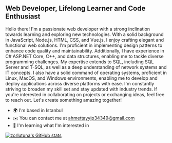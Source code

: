 Web Developer, Lifelong Learner and Code Enthusiast
------------------------------------

Hello there! I'm a passionate web developer with a strong inclination towards learning and exploring new technologies. With a solid background in JavaScript, Node.js, HTML, CSS, and Vue.js, I enjoy crafting elegant and functional web solutions. I'm proficient in implementing design patterns to enhance code quality and maintainability. Additionally, I have experience in C# ASP.NET Core, C++, and data structures, enabling me to tackle diverse programming challenges. My expertise extends to SQL, including SQL Server and T-SQL, as well as a deep understanding of network systems and IT concepts. I also have a solid command of operating systems, proficient in Linux, MacOS, and Windows environments, enabling me to develop and deploy applications across diverse platforms with ease. I'm constantly striving to broaden my skill set and stay updated with industry trends. If you're interested in collaborating on projects or exchanging ideas, feel free to reach out. Let's create something amazing together!

* 🌍  I'm based in Istanbul
* ✉️  You can contact me at [ahmettayyip34349@gmail.com](mailto:ahmettayyip3439@gmail.com)
* 🧠  I'm learning what I'm interested in

<a href="http://www.github.com/ahmettzorlutuna"><img src="https://github-readme-stats.vercel.app/api?username=ahmettzorlutuna&show_icons=true&hide=&count_private=true&title_color=0891b2&text_color=FF97FF&icon_color=0891b2&bg_color=1c1917&hide_border=true&show_icons=true" alt="zorlutuna's GitHub stats" /></a>
